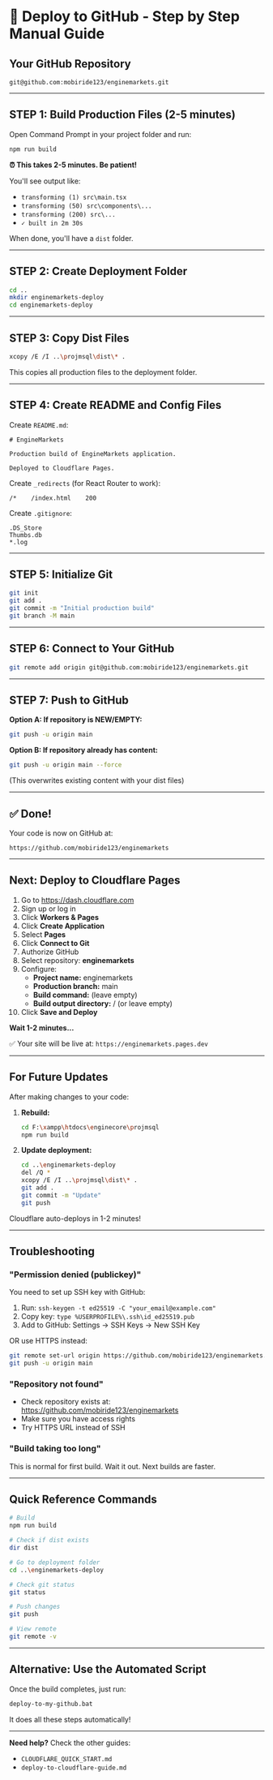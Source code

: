 # 📝 Deploy to GitHub - Step by Step Manual Guide

## Your GitHub Repository
```
git@github.com:mobiride123/enginemarkets.git
```

---

## STEP 1: Build Production Files (2-5 minutes)

Open Command Prompt in your project folder and run:

```bash
npm run build
```

**⏰ This takes 2-5 minutes. Be patient!**

You'll see output like:
- `transforming (1) src\main.tsx`
- `transforming (50) src\components\...`
- `transforming (200) src\...`
- `✓ built in 2m 30s`

When done, you'll have a `dist` folder.

---

## STEP 2: Create Deployment Folder

```bash
cd ..
mkdir enginemarkets-deploy
cd enginemarkets-deploy
```

---

## STEP 3: Copy Dist Files

```bash
xcopy /E /I ..\projmsql\dist\* .
```

This copies all production files to the deployment folder.

---

## STEP 4: Create README and Config Files

Create `README.md`:
```
# EngineMarkets

Production build of EngineMarkets application.

Deployed to Cloudflare Pages.
```

Create `_redirects` (for React Router to work):
```
/*    /index.html    200
```

Create `.gitignore`:
```
.DS_Store
Thumbs.db
*.log
```

---

## STEP 5: Initialize Git

```bash
git init
git add .
git commit -m "Initial production build"
git branch -M main
```

---

## STEP 6: Connect to Your GitHub

```bash
git remote add origin git@github.com:mobiride123/enginemarkets.git
```

---

## STEP 7: Push to GitHub

**Option A: If repository is NEW/EMPTY:**
```bash
git push -u origin main
```

**Option B: If repository already has content:**
```bash
git push -u origin main --force
```
(This overwrites existing content with your dist files)

---

## ✅ Done!

Your code is now on GitHub at:
```
https://github.com/mobiride123/enginemarkets
```

---

## Next: Deploy to Cloudflare Pages

1. Go to https://dash.cloudflare.com
2. Sign up or log in
3. Click **Workers & Pages**
4. Click **Create Application**
5. Select **Pages**
6. Click **Connect to Git**
7. Authorize GitHub
8. Select repository: **enginemarkets**
9. Configure:
   - **Project name:** enginemarkets
   - **Production branch:** main
   - **Build command:** (leave empty)
   - **Build output directory:** / (or leave empty)
10. Click **Save and Deploy**

**Wait 1-2 minutes...**

✅ Your site will be live at: `https://enginemarkets.pages.dev`

---

## For Future Updates

After making changes to your code:

1. **Rebuild:**
   ```bash
   cd F:\xampp\htdocs\enginecore\projmsql
   npm run build
   ```

2. **Update deployment:**
   ```bash
   cd ..\enginemarkets-deploy
   del /Q *
   xcopy /E /I ..\projmsql\dist\* .
   git add .
   git commit -m "Update"
   git push
   ```

Cloudflare auto-deploys in 1-2 minutes!

---

## Troubleshooting

### "Permission denied (publickey)"
You need to set up SSH key with GitHub:
1. Run: `ssh-keygen -t ed25519 -C "your_email@example.com"`
2. Copy key: `type %USERPROFILE%\.ssh\id_ed25519.pub`
3. Add to GitHub: Settings → SSH Keys → New SSH Key

OR use HTTPS instead:
```bash
git remote set-url origin https://github.com/mobiride123/enginemarkets.git
git push -u origin main
```

### "Repository not found"
- Check repository exists at: https://github.com/mobiride123/enginemarkets
- Make sure you have access rights
- Try HTTPS URL instead of SSH

### "Build taking too long"
This is normal for first build. Wait it out. Next builds are faster.

---

## Quick Reference Commands

```bash
# Build
npm run build

# Check if dist exists
dir dist

# Go to deployment folder
cd ..\enginemarkets-deploy

# Check git status
git status

# Push changes
git push

# View remote
git remote -v
```

---

## Alternative: Use the Automated Script

Once the build completes, just run:
```bash
deploy-to-my-github.bat
```

It does all these steps automatically!

---

**Need help?** Check the other guides:
- `CLOUDFLARE_QUICK_START.md`
- `deploy-to-cloudflare-guide.md`

